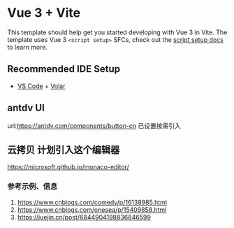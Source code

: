 # Vue 3 + Vite

This template should help get you started developing with Vue 3 in Vite. The template uses Vue 3 `<script setup>` SFCs, check out the [script setup docs](https://v3.vuejs.org/api/sfc-script-setup.html#sfc-script-setup) to learn more.

## Recommended IDE Setup

- [VS Code](https://code.visualstudio.com/) + [Volar](https://marketplace.visualstudio.com/items?itemName=Vue.volar)

## antdv UI 
url:https://antdv.com/components/button-cn
已设置按需引入

## 云拷贝 计划引入这个编辑器
https://microsoft.github.io/monaco-editor/
### 参考示例、信息
1. https://www.cnblogs.com/comedy/p/16138985.html
2. https://www.cnblogs.com/onesea/p/15409858.html
3. https://juejin.cn/post/6844904198836846599
